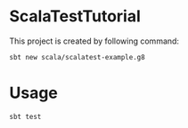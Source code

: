 # ScalaTestTutorial

This project is created by following command:

```sh
sbt new scala/scalatest-example.g8
```

# Usage

```sh
sbt test
```

